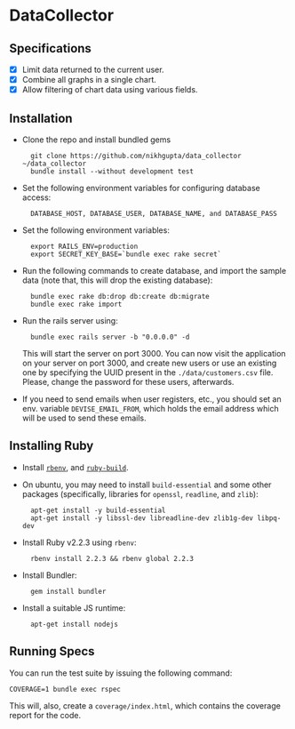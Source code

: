 DataCollector
=============

Specifications
--------------

- [x] Limit data returned to the current user.
- [x] Combine all graphs in a single chart.
- [x] Allow filtering of chart data using various fields.

Installation
------------

- Clone the repo and install bundled gems

        git clone https://github.com/nikhgupta/data_collector ~/data_collector
        bundle install --without development test

- Set the following environment variables for configuring database access:

        DATABASE_HOST, DATABASE_USER, DATABASE_NAME, and DATABASE_PASS

- Set the following environment variables:

        export RAILS_ENV=production
        export SECRET_KEY_BASE=`bundle exec rake secret`

- Run the following commands to create database, and import the sample
  data (note that, this will drop the existing database):

        bundle exec rake db:drop db:create db:migrate
        bundle exec rake import

- Run the rails server using:

        bundle exec rails server -b "0.0.0.0" -d

  This will start the server on port 3000. You can now visit the
  application on your server on port 3000, and create new users or use
  an existing one by specifying the UUID present in the
  `./data/customers.csv` file. Please, change the password for these
  users, afterwards.

- If you need to send emails when user registers, etc., you should set
  an env. variable `DEVISE_EMAIL_FROM`, which holds the email address
  which will be used to send these emails.


Installing Ruby
---------------

- Install [`rbenv`][rbenv-install], and [`ruby-build`][ruby-build-install].
- On ubuntu, you may need to install `build-essential` and some other
  packages (specifically, libraries for `openssl`, `readline`, and `zlib`):

        apt-get install -y build-essential
        apt-get install -y libssl-dev libreadline-dev zlib1g-dev libpq-dev

- Install Ruby v2.2.3 using `rbenv`:

        rbenv install 2.2.3 && rbenv global 2.2.3

- Install Bundler:

        gem install bundler

- Install a suitable JS runtime:

        apt-get install nodejs

Running Specs
-------------

You can run the test suite by issuing the following command:

`COVERAGE=1 bundle exec rspec`

This will, also, create a `coverage/index.html`, which contains the
coverage report for the code.

  [rbenv-install]: https://github.com/sstephenson/rbenv#installation
  [ruby-build-install]: https://github.com/sstephenson/ruby-build#installation

